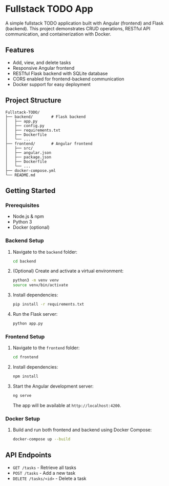 # Fullstack TODO App

A simple fullstack TODO application built with Angular (frontend) and Flask (backend). This project demonstrates CRUD operations, RESTful API communication, and containerization with Docker.

## Features
- Add, view, and delete tasks
- Responsive Angular frontend
- RESTful Flask backend with SQLite database
- CORS enabled for frontend-backend communication
- Docker support for easy deployment

## Project Structure
```
Fullstack-TODO/
├── backend/        # Flask backend
│   ├── app.py
│   ├── config.py
│   ├── requirements.txt
│   ├── Dockerfile
│   └── ...
├── frontend/       # Angular frontend
│   ├── src/
│   ├── angular.json
│   ├── package.json
│   ├── Dockerfile
│   └── ...
├── docker-compose.yml
└── README.md
```

## Getting Started

### Prerequisites
- Node.js & npm
- Python 3
- Docker (optional)

### Backend Setup
1. Navigate to the `backend` folder:
   ```bash
   cd backend
   ```
2. (Optional) Create and activate a virtual environment:
   ```bash
   python3 -m venv venv
   source venv/bin/activate
   ```
3. Install dependencies:
   ```bash
   pip install -r requirements.txt
   ```
4. Run the Flask server:
   ```bash
   python app.py
   ```

### Frontend Setup
1. Navigate to the `frontend` folder:
   ```bash
   cd frontend
   ```
2. Install dependencies:
   ```bash
   npm install
   ```
3. Start the Angular development server:
   ```bash
   ng serve
   ```
   The app will be available at `http://localhost:4200`.

### Docker Setup
1. Build and run both frontend and backend using Docker Compose:
   ```bash
   docker-compose up --build
   ```

## API Endpoints
- `GET /tasks` - Retrieve all tasks
- `POST /tasks` - Add a new task
- `DELETE /tasks/<id>` - Delete a task